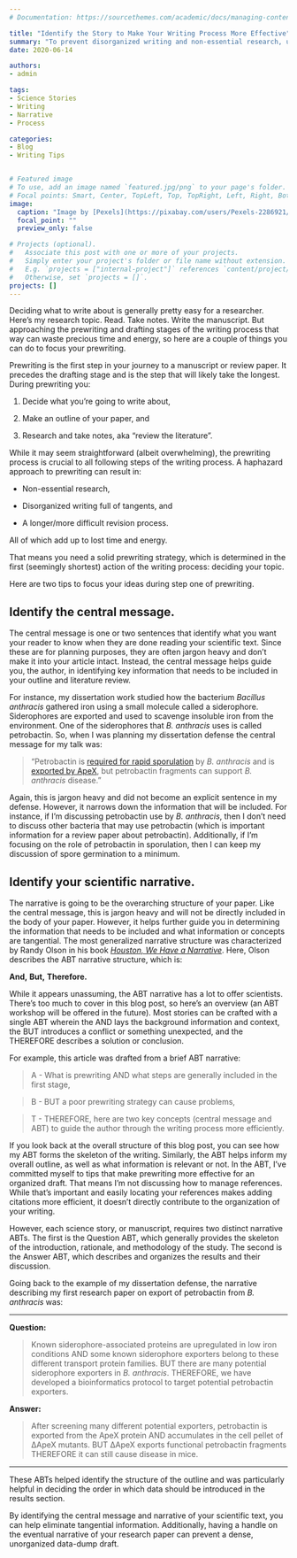 ```yaml
---
# Documentation: https://sourcethemes.com/academic/docs/managing-content/

title: "Identify the Story to Make Your Writing Process More Effective"
summary: "To prevent disorganized writing and non-essential research, use your central message and narrative for a solid prewriting strategy."
date: 2020-06-14

authors: 
- admin

tags: 
- Science Stories
- Writing
- Narrative
- Process

categories: 
- Blog
- Writing Tips


# Featured image
# To use, add an image named `featured.jpg/png` to your page's folder.
# Focal points: Smart, Center, TopLeft, Top, TopRight, Left, Right, BottomLeft, Bottom, BottomRight.
image:
  caption: "Image by [Pexels](https://pixabay.com/users/Pexels-2286921/?utm_source=link-attribution&amp;utm_medium=referral&amp;utm_campaign=image&amp;utm_content=1284248) from [Pixabay](https://pixabay.com/?utm_source=link-attribution&amp;utm_medium=referral&amp;utm_campaign=image&amp;utm_content=1284248)"
  focal_point: ""
  preview_only: false

# Projects (optional).
#   Associate this post with one or more of your projects.
#   Simply enter your project's folder or file name without extension.
#   E.g. `projects = ["internal-project"]` references `content/project/deep-learning/index.md`.
#   Otherwise, set `projects = []`.
projects: []
---
```


Deciding what to write about is generally pretty easy for a researcher. Here’s my research topic. Read. Take notes. Write the manuscript. But approaching the prewriting and drafting stages of the writing process that way can waste precious time and energy, so here are a couple of things you can do to focus your prewriting. 

Prewriting is the first step in your journey to a manuscript or review paper. It precedes the drafting stage and is the step that will likely take the longest. During prewriting you:

1. Decide what you’re going to write about,

1. Make an outline of your paper, and

1. Research and take notes, aka “review the literature”.

While it may seem straightforward (albeit overwhelming), the prewriting process is crucial to all following steps of the writing process. A haphazard approach to prewriting can result in:

* Non-essential research,

* Disorganized writing full of tangents, and

* A longer/more difficult revision process.

All of which add up to lost time and energy.

That means you need a solid prewriting strategy, which is determined in the first (seemingly shortest) action of the writing process: deciding your topic.

Here are two tips to focus your ideas during step one of prewriting.

## Identify the central message.

The central message is one or two sentences that identify what you want your reader to know when they are done reading your scientific text. Since these are for planning purposes, they are often jargon heavy and don’t make it into your article intact. Instead, the central message helps guide you, the author, in identifying key information that needs to be included in your outline and literature review. 

For instance, my dissertation work studied how the bacterium _Bacillus anthracis_ gathered iron using a small molecule called a siderophore. Siderophores are exported and used to scavenge insoluble iron from the environment. One of the siderophores that _B. anthracis_ uses is called petrobactin. So, when I was planning my dissertation defense the central message for my talk was:

> “Petrobactin is [required for rapid sporulation](https://mbio.asm.org/content/9/6/e02079-18.abstract) by _B. anthracis_ and is [exported by ApeX](https://mbio.asm.org/content/8/5/e01238-17.short), but petrobactin fragments can support _B. anthracis_ disease.”

Again, this is jargon heavy and did not become an explicit sentence in my defense. However, it narrows down the information that will be included. For instance, if I’m discussing petrobactin use by _B. anthracis_, then I don’t need to discuss other bacteria that may use petrobactin (which is important information for a review paper about petrobactin). Additionally, if I’m focusing on the role of petrobactin in sporulation, then I can keep my discussion of spore germination to a minimum.

## Identify your scientific narrative.

The narrative is going to be the overarching structure of your paper. Like the central message, this is jargon heavy and will not be directly included in the body of your paper. However, it helps further guide you in determining the information that needs to be included and what information or concepts are tangential. The most generalized narrative structure was characterized by Randy Olson in his book [_Houston, We Have a Narrative_](https://press.uchicago.edu/ucp/books/book/chicago/H/bo21174162.html). Here, Olson describes the ABT narrative structure, which is:

**And,**
**But,**
**Therefore.**

While it appears unassuming, the ABT narrative has a lot to offer scientists. There’s too much to cover in this blog post, so here’s an overview (an ABT workshop will be offered in the future). Most stories can be crafted with a single ABT wherein the AND lays the background information and context, the BUT introduces a conflict or something unexpected, and the THEREFORE describes a solution or conclusion.

For example, this article was drafted from a brief ABT narrative:

> A - What is prewriting AND what steps are generally included in the first stage,

> B - BUT a poor prewriting strategy can cause problems,

> T - THEREFORE, here are two key concepts (central message and ABT) to guide the author through the writing process more efficiently.

If you look back at the overall structure of this blog post, you can see how my ABT forms the skeleton of the writing. Similarly, the ABT helps inform my overall outline, as well as what information is relevant or not. In the ABT, I’ve committed myself to tips that make prewriting more effective for an organized draft. That means I’m not discussing how to manage references. While that’s important and easily locating your references makes adding citations more efficient, it doesn’t directly contribute to the organization of your writing.  

However, each science story, or manuscript, requires two distinct narrative ABTs. The first is the Question ABT, which generally provides the skeleton of the introduction, rationale, and methodology of the study. The second is the Answer ABT, which describes and organizes the results and their discussion. 

Going back to the example of my dissertation defense, the narrative describing my first research paper on export of petrobactin from _B. anthracis_ was:

***

**Question:**

>Known siderophore-associated proteins are upregulated in low iron conditions AND some known siderophore exporters belong to these different transport protein families. BUT there are many potential siderophore exporters in _B. anthracis_. THEREFORE, we have developed a bioinformatics protocol to target potential petrobactin exporters.

**Answer:**

>After screening many different potential exporters, petrobactin is exported from the ApeX protein AND accumulates in the cell pellet of ΔApeX mutants. BUT ΔApeX exports functional petrobactin fragments THEREFORE it can still cause disease in mice.

***

These ABTs helped identify the structure of the outline and was particularly helpful in deciding the order in which data should be introduced in the results section.

By identifying the central message and narrative of your scientific text, you can help eliminate tangential information. Additionally, having a handle on the eventual narrative of your research paper can prevent a dense, unorganized data-dump draft.
